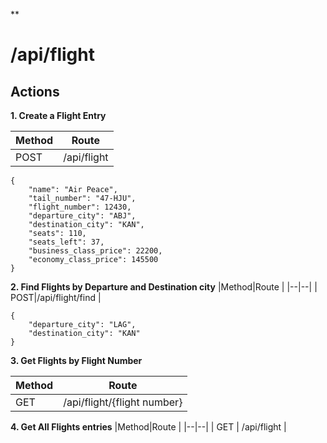 **

# /api/flight

## Actions

**1. Create a Flight Entry**

|Method|Route  |
|--|--|
|POST  |/api/flight  |


    {   
	    "name": "Air Peace",
	    "tail_number": "47-HJU",
	    "flight_number": 12430,
	    "departure_city": "ABJ",
	    "destination_city": "KAN",
	    "seats": 110,
	    "seats_left": 37,
	    "business_class_price": 22200,
	    "economy_class_price": 145500  
    }  

**2.  Find Flights by Departure and Destination city**
|Method|Route  |
|--|--|
|  POST|/api/flight/find  |

    {   
	    "departure_city": "LAG",
	    "destination_city": "KAN"
    }


**3. Get Flights  by Flight Number**
    
|Method|Route  |
|--|--|
|  GET|/api/flight/{flight number}  |

**4. Get All Flights entries**
|Method|Route  |
|--|--|
| GET | /api/flight |


    


